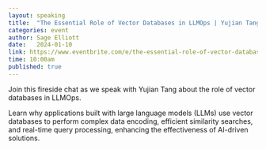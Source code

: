 ```yaml
---
layout: speaking
title:  "The Essential Role of Vector Databases in LLMOps | Yujian Tang at Zilliz - Fireside chat"
categories: event
author: Sage Elliott
date:   2024-01-10
link: https://www.eventbrite.com/e/the-essential-role-of-vector-databases-in-llmops-yujian-tang-at-zilliz-tickets-777347024877
time: 10:00am
published: true
---
```

Join this fireside chat as we speak with Yujian Tang about the role of vector databases in LLMOps.

Learn why applications built with large language models (LLMs) use vector databases to perform complex data encoding, efficient similarity searches, and real-time query processing, enhancing the effectiveness of AI-driven solutions.

